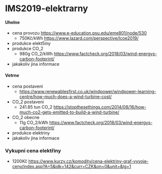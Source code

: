 # IMS2019-elektrarny

#### Uhelne
* cena provozu
https://www.e-education.psu.edu/eme801/node/530
  * 750Kč/kWh https://www.lazard.com/perspective/lcoe2019/
* produkce elekt5iny
* produkce CO_2
  * 980g CO_2/kWh https://www.factcheck.org/2018/03/wind-energys-carbon-footprint/
* jakakoliv jina informace

#### Vetrne
* cena postaveni
  * https://www.renewablesfirst.co.uk/windpower/windpower-learning-centre/how-much-does-a-wind-turbine-cost/
* CO_2 postaveni
  * 241.85 tun CO_2 https://stopthesethings.com/2014/08/16/how-much-co2-gets-emitted-to-build-a-wind-turbine/
* CO_2 obecne
  * 11g CO_2/kWh https://www.factcheck.org/2018/03/wind-energys-carbon-footprint/
* produkce elektriny
* jakakoliv jina informace

### Vykupní cena elektřiny
* 1200Kč https://www.kurzy.cz/komodity/cena-elektriny-graf-vyvoje-ceny/index.asp?A=5&idk=142&curr=CZK&on=0&unit=&lg=1
